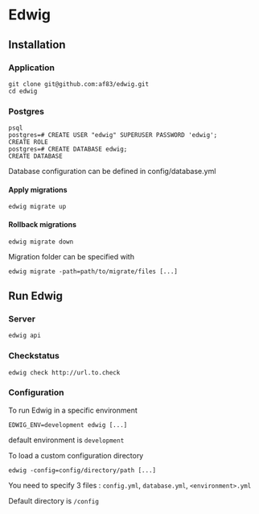 # Edwig

## Installation

### Application

```
git clone git@github.com:af83/edwig.git
cd edwig
```

### Postgres

```
psql
postgres=# CREATE USER "edwig" SUPERUSER PASSWORD 'edwig';
CREATE ROLE
postgres=# CREATE DATABASE edwig;
CREATE DATABASE
```
Database configuration can be defined in config/database.yml

#### Apply migrations
```
edwig migrate up
```

#### Rollback migrations
```
edwig migrate down
```

Migration folder can be specified with
```
edwig migrate -path=path/to/migrate/files [...]
```

## Run Edwig

### Server
```
edwig api
```

### Checkstatus
```
edwig check http://url.to.check
```

### Configuration

To run Edwig in a specific environment
```
EDWIG_ENV=development edwig [...]
```
default environment is `development`

To load a custom configuration directory
```
edwig -config=config/directory/path [...]
```
You need to specify 3 files : `config.yml`, `database.yml`, `<environment>.yml`

Default directory is `/config`